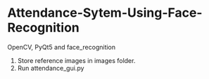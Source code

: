 # Attendance-Sytem-Using-Face-Recognition
OpenCV, PyQt5 and face_recognition

1. Store reference images in images folder.
2. Run attendance_gui.py
